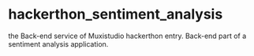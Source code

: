 # hackerthon_sentiment_analysis
the Back-end service  of Muxistudio hackerthon entry. Back-end part of a sentiment analysis application.
